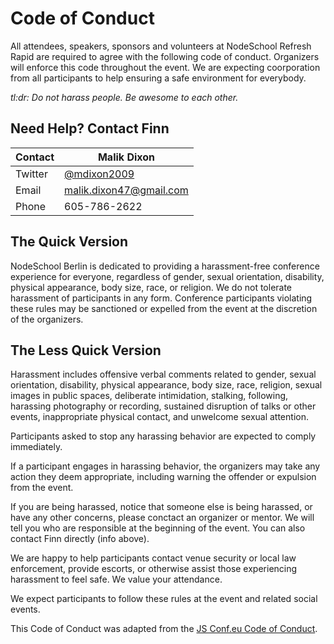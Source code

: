 # Code of Conduct

All attendees, speakers, sponsors and volunteers at NodeSchool Refresh Rapid  are required to agree 
with the following code of conduct. Organizers will enforce this code throughout the event. 
We are expecting coorporation from all participants to help ensuring a safe environment for everybody.

*tl:dr: Do not harass people. Be awesome to each other.*

## Need Help? Contact Finn

Contact | Malik Dixon
--- | ---
Twitter | [@mdixon2009](https://twitter.com/mdixon2009)
Email | malik.dixon47@gmail.com
Phone | 605-786-2622

## The Quick Version

NodeSchool Berlin is dedicated to providing a harassment-free conference experience for 
everyone, regardless of gender, sexual orientation, disability, physical appearance, body size,
race, or religion. We do not tolerate harassment of participants in any form. Conference 
participants violating these rules may be sanctioned or expelled from the event at the
discretion of the organizers.

## The Less Quick Version

Harassment includes offensive verbal comments related to gender, sexual orientation,
disability, physical appearance, body size, race, religion, sexual images in
public spaces, deliberate intimidation, stalking, following, harassing photography
or recording, sustained disruption of talks or other events, inappropriate physical
contact, and unwelcome sexual attention.

Participants asked to stop any harassing behavior are expected to comply immediately.

If a participant engages in harassing behavior, the organizers may take any action 
they deem appropriate, including warning the offender or expulsion from the event.

If you are being harassed, notice that someone else is being harassed, or have any
other concerns, please conctact an organizer or mentor. We will tell you who are 
responsible at the beginning of the event. You can also contact Finn directly (info above).

We are happy to help participants contact venue security or local law enforcement,
provide escorts, or otherwise assist those experiencing harassment to feel safe. 
We value your attendance.

We expect participants to follow these rules at the event and related social events.

This Code of Conduct was adapted from the [JS Conf.eu Code of Conduct]( http://2014.jsconf.eu/code-of-conduct.html).
